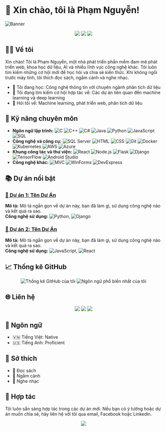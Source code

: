 # 🌟 Xin chào, tôi là Phạm Nguyễn!

![Banner](https://via.placeholder.com/800x200.png?text=Welcome+to+my+GitHub+Profile)

<p align="center">
  <img src="https://img.shields.io/badge/Status-Active-brightgreen?style=flat-square" />
  <img src="https://img.shields.io/github/followers/PhamNguyenDev3?style=social" />
  <img src="https://img.shields.io/github/stars/PhamNguyenDev3?style=social" />
</p>

## 🧑‍💻 Về tôi
Xin chào! Tôi là Phạm Nguyễn, một nhà phát triển phần mềm đam mê phát triển web, khoa học dữ liệu, AI và nhiều lĩnh vực công nghệ khác. Tôi luôn tìm kiếm những cơ hội mới để học hỏi và chia sẻ kiến thức. Khi không ngồi trước máy tính, tôi thích đọc sách, ngắm cảnh và nghe nhạc.

- 🌱 Tôi đang học: Công nghệ thông tin với chuyên ngành phân tích dữ liệu
- 👯 Tôi đang tìm kiếm cơ hội hợp tác về: Các dự án liên quan đến machine learning và deep learning
- 💬 Hỏi tôi về: Machine learning, phát triển web, phân tích dữ liệu

## 💼 Kỹ năng chuyên môn
- **Ngôn ngữ lập trình:** ![C](https://img.shields.io/badge/C-00599C?style=flat-square&logo=c&logoColor=white) ![C++](https://img.shields.io/badge/C++-00599C?style=flat-square&logo=cplusplus&logoColor=white) ![C#](https://img.shields.io/badge/C%23-239120?style=flat-square&logo=csharp&logoColor=white) ![Java](https://img.shields.io/badge/Java-007396?style=flat-square&logo=java&logoColor=white) ![Python](https://img.shields.io/badge/Python-3776AB?style=flat-square&logo=python&logoColor=white) ![JavaScript](https://img.shields.io/badge/JavaScript-F7DF1E?style=flat-square&logo=javascript&logoColor=black) ![SQL](https://img.shields.io/badge/SQL-4479A1?style=flat-square&logo=sql&logoColor=white)
- **Công nghệ và công cụ:** ![SQL Server](https://img.shields.io/badge/SQL%20Server-CC2927?style=flat-square&logo=microsoft-sql-server&logoColor=white) ![HTML](https://img.shields.io/badge/HTML5-E34F26?style=flat-square&logo=html5&logoColor=white) ![CSS](https://img.shields.io/badge/CSS3-1572B6?style=flat-square&logo=css3&logoColor=white) ![Git](https://img.shields.io/badge/Git-F05032?style=flat-square&logo=git&logoColor=white) ![Docker](https://img.shields.io/badge/Docker-2496ED?style=flat-square&logo=docker&logoColor=white) ![Kubernetes](https://img.shields.io/badge/Kubernetes-326CE5?style=flat-square&logo=kubernetes&logoColor=white) ![AWS](https://img.shields.io/badge/AWS-232F3E?style=flat-square&logo=amazon-aws&logoColor=white) ![Azure](https://img.shields.io/badge/Azure-0078D4?style=flat-square&logo=microsoft-azure&logoColor=white)
- **Khung công tác và thư viện:** ![React](https://img.shields.io/badge/React-20232A?style=flat-square&logo=react&logoColor=61DAFB) ![Node.js](https://img.shields.io/badge/Node.js-339933?style=flat-square&logo=nodedotjs&logoColor=white) ![Flask](https://img.shields.io/badge/Flask-000000?style=flat-square&logo=flask&logoColor=white) ![Django](https://img.shields.io/badge/Django-092E20?style=flat-square&logo=django&logoColor=white) ![TensorFlow](https://img.shields.io/badge/TensorFlow-FF6F00?style=flat-square&logo=tensorflow&logoColor=white) ![Android Studio](https://img.shields.io/badge/Android%20Studio-3DDC84?style=flat-square&logo=android-studio&logoColor=white)
- **Công nghệ khác:** ![MVC](https://img.shields.io/badge/MVC-007396?style=flat-square&logo=java&logoColor=white) ![WinForms](https://img.shields.io/badge/WinForms-0078D4?style=flat-square&logo=microsoft&logoColor=white) ![DevExpress](https://img.shields.io/badge/DevExpress-FF5722?style=flat-square&logo=devexpress&logoColor=white)

## 📚 Dự án nổi bật
### [🚀 Dự án 1: Tên Dự Án](https://github.com/PhamNguyenDev3/repository1)
**Mô tả:** Mô tả ngắn gọn về dự án này, bạn đã làm gì, sử dụng công nghệ nào và kết quả ra sao.\
**Công nghệ sử dụng:** ![Python](https://img.shields.io/badge/Python-3776AB?style=flat-square&logo=python&logoColor=white), ![Django](https://img.shields.io/badge/Django-092E20?style=flat-square&logo=django&logoColor=white)

### [🚀 Dự án 2: Tên Dự Án](https://github.com/PhamNguyenDev3/repository2)
**Mô tả:** Mô tả ngắn gọn về dự án này, bạn đã làm gì, sử dụng công nghệ nào và kết quả ra sao.\
**Công nghệ sử dụng:** ![JavaScript](https://img.shields.io/badge/JavaScript-F7DF1E?style=flat-square&logo=javascript&logoColor=black), ![React](https://img.shields.io/badge/React-20232A?style=flat-square&logo=react&logoColor=61DAFB)

## 📈 Thống kê GitHub
<p align="center">
  <img src="https://github-readme-stats.vercel.app/api?username=PhamNguyenDev3&show_icons=true&theme=radical" alt="Thống kê GitHub của tôi" />
  <img src="https://github-readme-stats.vercel.app/api/top-langs/?username=PhamNguyenDev3&layout=compact&theme=radical" alt="Ngôn ngữ phổ biến nhất của tôi" />
</p>

## 🌐 Liên hệ
<p align="center">
  <a href="mailto:phamnguyen03999@gmail.com"><img src="https://img.shields.io/badge/Email-D14836?style=flat-square&logo=gmail&logoColor=white" /></a>
  <a href="https://facebook.com/yourprofile"><img src="https://img.shields.io/badge/Facebook-1877F2?style=flat-square&logo=facebook&logoColor=white" /></a>
  <a href="https://linkedin.com/in/yourprofile"><img src="https://img.shields.io/badge/LinkedIn-0077B5?style=flat-square&logo=linkedin&logoColor=white" /></a>
</p>

## 💬 Ngôn ngữ
- 🇻🇳 Tiếng Việt: Native
- 🇺🇸 Tiếng Anh: Proficient

## 🎨 Sở thích
- 📖 Đọc sách
- 🌄 Ngắm cảnh
- 🎵 Nghe nhạc

## 🤝 Hợp tác
Tôi luôn sẵn sàng hợp tác trong các dự án mới. Nếu bạn có ý tưởng hoặc dự án muốn chia sẻ, hãy liên hệ với tôi qua email, Facebook hoặc LinkedIn.

<p align="center">
  <img src="https://via.placeholder.com/400x100.png?text=Thank+You+for+Visiting" />
</p>

<!---
PhamNguyenDev3/PhamNguyenDev3 is a ✨ special ✨ repository because its `README.md` (this file) appears on your GitHub profile.
You can click the Preview link to take a look at your changes.
--->
